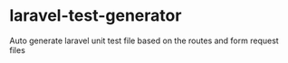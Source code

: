 # laravel-test-generator
Auto generate laravel unit test file based on the routes and form request files
